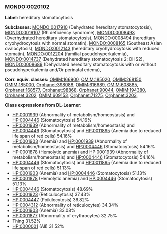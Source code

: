 
### [MONDO:0020102](http://purl.obolibrary.org/obo/MONDO_0020102)
**Label:** hereditary stomatocytosis

**Subclasses:** [MONDO:0017910](http://purl.obolibrary.org/obo/MONDO_0017910) (Dehydrated hereditary stomatocytosis), [MONDO:0019107](http://purl.obolibrary.org/obo/MONDO_0019107) (Rh deficiency syndrome), [MONDO:0008493](http://purl.obolibrary.org/obo/MONDO_0008493) (Overhydrated hereditary stomatocytosis), [MONDO:0008494](http://purl.obolibrary.org/obo/MONDO_0008494) (hereditary cryohydrocytosis with normal stomatin), [MONDO:0008165](http://purl.obolibrary.org/obo/MONDO_0008165) (Southeast Asian ovalocytosis), [MONDO:0012143](http://purl.obolibrary.org/obo/MONDO_0012143) (hereditary cryohydrocytosis with reduced stomatin), [MONDO:0012204](http://purl.obolibrary.org/obo/MONDO_0012204) (familial pseudohyperkalemia), [MONDO:0014737](http://purl.obolibrary.org/obo/MONDO_0014737) (Dehydrated hereditary stomatocytosis 2; DHS2), [MONDO:0008689](http://purl.obolibrary.org/obo/MONDO_0008689) (Dehydrated hereditary stomatocytosis with or without pseudohyperkalemia and/Or perinatal edema), 

**Corr. equiv. classes:** [OMIM:166900](http://purl.obolibrary.org/obo/OMIM_166900), [OMIM:185020](http://purl.obolibrary.org/obo/OMIM_185020), [OMIM:268150](http://purl.obolibrary.org/obo/OMIM_268150), [OMIM:185000](http://purl.obolibrary.org/obo/OMIM_185000), [Orphanet:398088](http://www.orpha.net/ORDO/Orphanet_398088), [OMIM:616689](http://purl.obolibrary.org/obo/OMIM_616689), [OMIM:608885](http://purl.obolibrary.org/obo/OMIM_608885), [Orphanet:168577](http://www.orpha.net/ORDO/Orphanet_168577), [Orphanet:98868](http://www.orpha.net/ORDO/Orphanet_98868), [Orphanet:90044](http://www.orpha.net/ORDO/Orphanet_90044), [OMIM:194380](http://purl.obolibrary.org/obo/OMIM_194380), [Orphanet:3202](http://www.orpha.net/ORDO/Orphanet_3202), [OMIM:609153](http://purl.obolibrary.org/obo/OMIM_609153), [Orphanet:71275](http://www.orpha.net/ORDO/Orphanet_71275), [Orphanet:3203](http://www.orpha.net/ORDO/Orphanet_3203), 

**Class expressions from DL-Learner:**

- [HP:0001939](http://purl.obolibrary.org/obo/HP_0001939) (Abnormality of metabolism/homeostasis) and [HP:0004446](http://purl.obolibrary.org/obo/HP_0004446) (Stomatocytosis) 54.16%
- [HP:0001939](http://purl.obolibrary.org/obo/HP_0001939) (Abnormality of metabolism/homeostasis) and [HP:0004446](http://purl.obolibrary.org/obo/HP_0004446) (Stomatocytosis) and [HP:0011895](http://purl.obolibrary.org/obo/HP_0011895) (Anemia due to reduced life span of red cells) 54.16%
- [HP:0001903](http://purl.obolibrary.org/obo/HP_0001903) (Anemia) and [HP:0001939](http://purl.obolibrary.org/obo/HP_0001939) (Abnormality of metabolism/homeostasis) and [HP:0004446](http://purl.obolibrary.org/obo/HP_0004446) (Stomatocytosis) 54.16%
- [HP:0001878](http://purl.obolibrary.org/obo/HP_0001878) (Hemolytic anemia) and [HP:0001939](http://purl.obolibrary.org/obo/HP_0001939) (Abnormality of metabolism/homeostasis) and [HP:0004446](http://purl.obolibrary.org/obo/HP_0004446) (Stomatocytosis) 54.16%
- [HP:0004446](http://purl.obolibrary.org/obo/HP_0004446) (Stomatocytosis) and [HP:0011895](http://purl.obolibrary.org/obo/HP_0011895) (Anemia due to reduced life span of red cells) 51.13%
- [HP:0001903](http://purl.obolibrary.org/obo/HP_0001903) (Anemia) and [HP:0004446](http://purl.obolibrary.org/obo/HP_0004446) (Stomatocytosis) 51.13%
- [HP:0001878](http://purl.obolibrary.org/obo/HP_0001878) (Hemolytic anemia) and [HP:0004446](http://purl.obolibrary.org/obo/HP_0004446) (Stomatocytosis) 51.13%
- [HP:0004446](http://purl.obolibrary.org/obo/HP_0004446) (Stomatocytosis) 48.69%
- [HP:0001923](http://purl.obolibrary.org/obo/HP_0001923) (Reticulocytosis) 37.43%
- [HP:0004447](http://purl.obolibrary.org/obo/HP_0004447) (Poikilocytosis) 36.82%
- [HP:0004312](http://purl.obolibrary.org/obo/HP_0004312) (Abnormality of reticulocytes) 34.34%
- [HP:0001903](http://purl.obolibrary.org/obo/HP_0001903) (Anemia) 33.08%
- [HP:0001877](http://purl.obolibrary.org/obo/HP_0001877) (Abnormality of erythrocytes) 32.75%
- Thing 31.52%
- [HP:0000001](http://purl.obolibrary.org/obo/HP_0000001) (All) 31.52%


